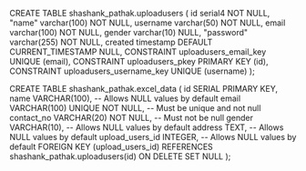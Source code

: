 CREATE TABLE shashank_pathak.uploadusers (
	id serial4 NOT NULL,
	"name" varchar(100) NOT NULL,
	username varchar(50) NOT NULL,
	email varchar(100) NOT NULL,
	gender varchar(10) NULL,
	"password" varchar(255) NOT NULL,
	created timestamp DEFAULT CURRENT_TIMESTAMP NULL,
	CONSTRAINT uploadusers_email_key UNIQUE (email),
	CONSTRAINT uploadusers_pkey PRIMARY KEY (id),
	CONSTRAINT uploadusers_username_key UNIQUE (username)
);


CREATE TABLE shashank_pathak.excel_data (
    id SERIAL PRIMARY KEY,
    name VARCHAR(100),                -- Allows NULL values by default
    email VARCHAR(100) UNIQUE NOT NULL, -- Must be unique and not null
    contact_no VARCHAR(20) NOT NULL,    -- Must not be null
    gender VARCHAR(10),                -- Allows NULL values by default
    address TEXT,                      -- Allows NULL values by default
    upload_users_id INTEGER,           -- Allows NULL values by default
    FOREIGN KEY (upload_users_id) REFERENCES shashank_pathak.uploadusers(id) ON DELETE SET NULL
);
